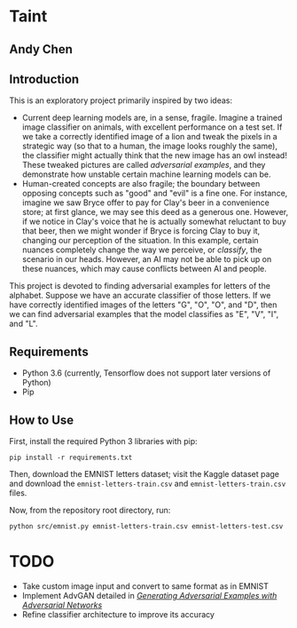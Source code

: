 # Taint
## Andy Chen

## Introduction

This is an exploratory project primarily inspired by two ideas:
* Current deep learning models are, in a sense, fragile. Imagine a trained 
image classifier on animals, with excellent performance on a test set. If we 
take a correctly identified image of a lion and tweak the pixels in a strategic
way (so that to a human, the image looks roughly the same), the classifier 
might actually think that the new image has an owl instead! These tweaked 
pictures are called _adversarial examples_, and they demonstrate how 
unstable certain machine learning models can be.
* Human-created concepts are also fragile; the boundary between opposing 
concepts such as "good" and "evil" is a fine one. For instance, imagine 
we saw Bryce offer to pay for Clay's beer in a convenience store; at first
glance, we may see this deed as a generous one. However, if we notice in 
Clay's voice that he is actually somewhat reluctant to buy that beer, then
we might wonder if Bryce is forcing Clay to buy it, changing our perception
of the situation. In this example, certain nuances completely change the 
way we perceive, or _classify_, the scenario in our heads. However, an AI
may not be able to pick up on these nuances, which may cause conflicts between
AI and people.

This project is devoted to finding adversarial examples for letters of the 
alphabet. Suppose we have an accurate classifier of those letters. If we 
have correctly identified images of the letters "G", "O", "O", and "D", 
then we can find adversarial examples that the model classifies as "E", "V",
"I", and "L". 

## Requirements
* Python 3.6 (currently, Tensorflow does not support later versions of Python)
* Pip


## How to Use
First, install the required Python 3 libraries with pip:
```
pip install -r requirements.txt
```
Then, download the EMNIST letters dataset; visit the Kaggle dataset page and
download the `emnist-letters-train.csv` and `emnist-letters-train.csv` files. 

Now, from the repository root directory, run:
```
python src/emnist.py emnist-letters-train.csv emnist-letters-test.csv
```


# TODO
* Take custom image input and convert to same format as in EMNIST
* Implement AdvGAN detailed in 
[_Generating Adversarial Examples with Adversarial Networks_](https://arxiv.org/pdf/1801.02610.pdf)
* Refine classifier architecture to improve its accuracy



